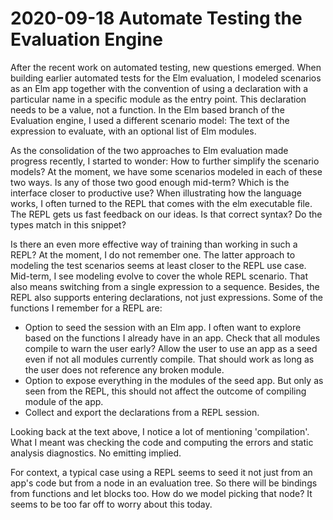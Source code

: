# 2020-09-18 Automate Testing the Evaluation Engine

After the recent work on automated testing, new questions emerged. When building earlier automated tests for the Elm evaluation, I modeled scenarios as an Elm app together with the convention of using a declaration with a particular name in a specific module as the entry point. This declaration needs to be a value, not a function.
In the Elm based branch of the Evaluation engine, I used a different scenario model: The text of the expression to evaluate, with an optional list of Elm modules.

As the consolidation of the two approaches to Elm evaluation made progress recently, I started to wonder: How to further simplify the scenario models? At the moment, we have some scenarios modeled in each of these two ways. Is any of those two good enough mid-term? Which is the interface closer to productive use? When illustrating how the language works, I often turned to the REPL that comes with the elm executable file. The REPL gets us fast feedback on our ideas. Is that correct syntax? Do the types match in this snippet?

Is there an even more effective way of training than working in such a REPL? At the moment, I do not remember one. The latter approach to modeling the test scenarios seems at least closer to the REPL use case. Mid-term, I see modeling evolve to cover the whole REPL scenario. That also means switching from a single expression to a sequence. Besides, the REPL also supports entering declarations, not just expressions. Some of the functions I remember for a REPL are:

+ Option to seed the session with an Elm app. I often want to explore based on the functions I already have in an app. Check that all modules compile to warn the user early? Allow the user to use an app as a seed even if not all modules currently compile. That should work as long as the user does not reference any broken module.
+ Option to expose everything in the modules of the seed app. But only as seen from the REPL, this should not affect the outcome of compiling module of the app.
+ Collect and export the declarations from a REPL session.

Looking back at the text above, I notice a lot of mentioning 'compilation'. What I meant was checking the code and computing the errors and static analysis diagnostics. No emitting implied.

For context, a typical case using a REPL seems to seed it not just from an app's code but from a node in an evaluation tree. So there will be bindings from functions and let blocks too. How do we model picking that node? It seems to be too far off to worry about this today.
